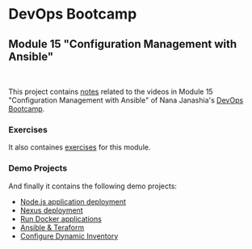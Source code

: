 # DevOps Bootcamp
## Module 15 "Configuration Management with Ansible"
<br />

This project contains [notes](./Notes.md) related to the videos in Module 15 "Configuration Management with Ansible" of Nana Janashia's [DevOps Bootcamp](https://www.techworld-with-nana.com/devops-bootcamp).

### Exercises
It also containes [exercises](./exercises/Exercises.md) for this module.

### Demo Projects
And finally it contains the following demo projects:
- [Node.js application deployment](./demo-projects/1-nodejs-application-deployment/)
- [Nexus deployment](./demo-projects/2-nexus-deployment/)
- [Run Docker applications](./demo-projects/3-run-docker-applications/)
- [Ansible & Teraform](./demo-projects/4-ansible-integration-in-terraform/)
- [Configure Dynamic Inventory](./demo-projects/5-dynamic-inventory/)